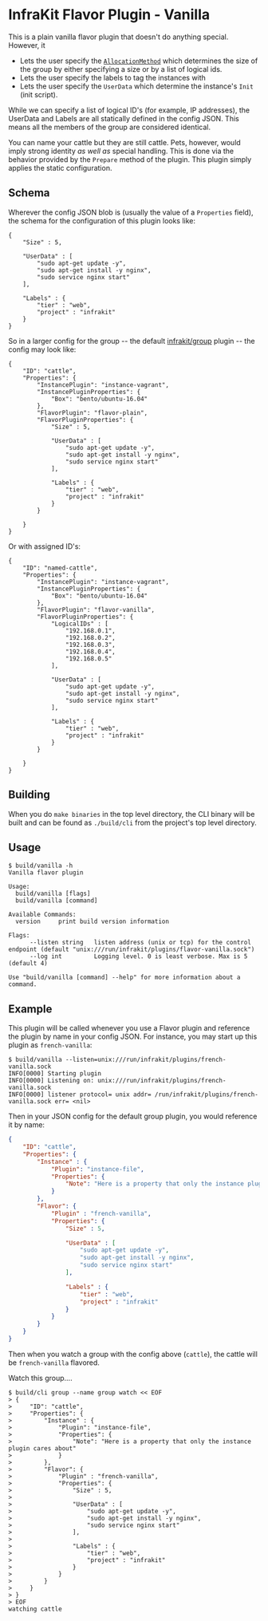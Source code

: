 InfraKit Flavor Plugin - Vanilla
================================

This is a plain vanilla flavor plugin that doesn't do anything special. However, it

  + Lets the user specify the [`AllocationMethod`](/spi/flavor/spi.go) which determines the size
  of the group by either specifying a size or by a list of logical ids.
  + Lets the user specify the labels to tag the instances with
  + Lets the user specify the `UserData` which determine the instance's `Init` (init script).

While we can specify a list of logical ID's (for example, IP addresses), the UserData and Labels
are all statically defined in the config JSON.  This means all the members of the group are
considered identical.

You can name your cattle but they are still cattle.  Pets, however, would imply strong identity
*as well as* special handling.  This is done via the behavior provided by the `Prepare` method of
the plugin.  This plugin simply applies the static configuration.


## Schema

Wherever the config JSON blob is (usually the value of a `Properties` field), the schema for the
configuration of this plugin looks like:

```
{
    "Size" : 5,

    "UserData" : [
        "sudo apt-get update -y",
        "sudo apt-get install -y nginx",
        "sudo service nginx start"
    ],

    "Labels" : {
        "tier" : "web",
        "project" : "infrakit"
    }
}
```

So in a larger config for the group -- the default [infrakit/group](/cmd/group) plugin -- the config
may look like:

```
{
    "ID": "cattle",
    "Properties": {
        "InstancePlugin": "instance-vagrant",
        "InstancePluginProperties": {
            "Box": "bento/ubuntu-16.04"
        },
        "FlavorPlugin": "flavor-plain",
        "FlavorPluginProperties": {
            "Size" : 5,

            "UserData" : [
                "sudo apt-get update -y",
                "sudo apt-get install -y nginx",
                "sudo service nginx start"
            ],

            "Labels" : {
                "tier" : "web",
                "project" : "infrakit"
            }
        }

    }
}
```

Or with assigned ID's:

```
{
    "ID": "named-cattle",
    "Properties": {
        "InstancePlugin": "instance-vagrant",
        "InstancePluginProperties": {
            "Box": "bento/ubuntu-16.04"
        },
        "FlavorPlugin": "flavor-vanilla",
        "FlavorPluginProperties": {
            "LogicalIDs" : [
                "192.168.0.1",
                "192.168.0.2",
                "192.168.0.3",
                "192.168.0.4",
                "192.168.0.5"
            ],

            "UserData" : [
                "sudo apt-get update -y",
                "sudo apt-get install -y nginx",
                "sudo service nginx start"
            ],

            "Labels" : {
                "tier" : "web",
                "project" : "infrakit"
            }
        }

    }
}
```



## Building

When you do `make binaries` in the top level directory, the CLI binary will be built and can be
found as `./build/cli` from the project's top level directory.

## Usage

```
$ build/vanilla -h
Vanilla flavor plugin

Usage:
  build/vanilla [flags]
  build/vanilla [command]

Available Commands:
  version     print build version information

Flags:
      --listen string   listen address (unix or tcp) for the control endpoint (default "unix:///run/infrakit/plugins/flavor-vanilla.sock")
      --log int         Logging level. 0 is least verbose. Max is 5 (default 4)

Use "build/vanilla [command] --help" for more information about a command.
```

## Example

This plugin will be called whenever you use a Flavor plugin and reference the plugin by name
in your config JSON.  For instance, you may start up this plugin as `french-vanilla`:

```shell
$ build/vanilla --listen=unix:///run/infrakit/plugins/french-vanilla.sock
INFO[0000] Starting plugin                              
INFO[0000] Listening on: unix:///run/infrakit/plugins/french-vanilla.sock 
INFO[0000] listener protocol= unix addr= /run/infrakit/plugins/french-vanilla.sock err= <nil> 
```

Then in your JSON config for the default group plugin, you would reference it by name:

```json
{
    "ID": "cattle",
    "Properties": {
        "Instance" : {
            "Plugin": "instance-file",
            "Properties": {
                "Note": "Here is a property that only the instance plugin cares about"
            }
        },
        "Flavor": {
            "Plugin" : "french-vanilla",
            "Properties": {
                "Size" : 5,

                "UserData" : [
                    "sudo apt-get update -y",
                    "sudo apt-get install -y nginx",
                    "sudo service nginx start"
                ],

                "Labels" : {
                    "tier" : "web",
                    "project" : "infrakit"
                }
            }
        }
    }
}
```
Then when you watch a group with the config above (`cattle`), the cattle will be `french-vanilla` flavored.

Watch this group....

```
$ build/cli group --name group watch << EOF
> {
>     "ID": "cattle",
>     "Properties": {
>         "Instance" : {
>             "Plugin": "instance-file",
>             "Properties": {
>                 "Note": "Here is a property that only the instance plugin cares about"
>             }
>         },
>         "Flavor": {
>             "Plugin" : "french-vanilla",
>             "Properties": {
>                 "Size" : 5,
> 
>                 "UserData" : [
>                     "sudo apt-get update -y",
>                     "sudo apt-get install -y nginx",
>                     "sudo service nginx start"
>                 ],
> 
>                 "Labels" : {
>                     "tier" : "web",
>                     "project" : "infrakit"
>                 }
>             }
>         }
>     }
> }
> EOF
watching cattle

```
